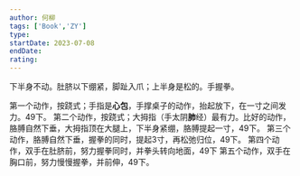 ```yaml
---
author: 何柳
tags: ['Book','ZY']
type: 
startDate: 2023-07-08
endDate:
rating: 
---
```


下半身不动。肚脐以下绷紧，脚趾入爪；上半身是松的。手握拳。

第一个动作，按跷式；手指是**心包**，手撑桌子的动作，抬起放下，在一寸之间发力。49下。
第二个动作，按跷式；大拇指（手太阴**肺**经）最有力。比好的动作，胳膊自然下垂，大拇指顶在大腿上，下半身紧绷，胳膊提起一寸，49下。
第三个动作，胳膊自然下垂，握拳的同时，提起3寸，再松弛归位，49下。
第四个动作，双手在肚脐前，努力握拳同时，并拳头转向地面，49下
第五个动作，双手在胸口前，努力慢慢握拳，并前伸，49下。



























